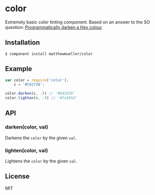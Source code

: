 
# color

  Extremely basic color tinting component. Based on an answer to the SO question: [Programmatically darken a Hex colour](http://stackoverflow.com/a/1787140/145435)

## Installation

    $ component install matthewmueller/color

## Example

```js
var color = require('color'),
    c = '#C8272B';

color.darken(c, .5) // '#643d39'
color.lighten(c, .5) // '#fa595d'
```

## API

### darken(color, val)

  Darkens the `color` by the given `val`.

### lighten(color, val)

  Lightens the `color` by the given `val`.

## License

  MIT

